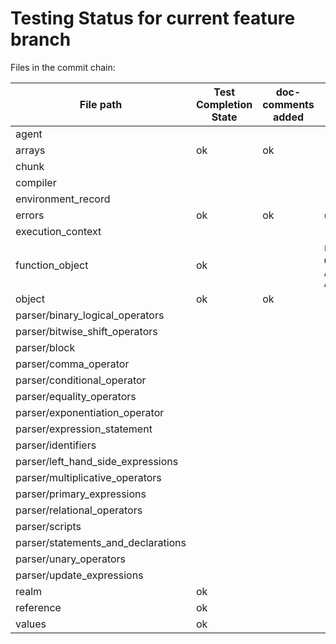 # Testing Status for current feature branch

Files in the commit chain:

| File path | Test Completion State | doc-comments added | Functions to Test |
| --- | --- | --- | --- |
| agent
| arrays| ok | ok
| chunk
| compiler
| environment_record
| errors | ok | ok | `unwind_any_error_value`, `unwind_any_error`
| execution_context
| function_object | ok || `FunctionDeclaration::instantiate_function_object`, `GeneratorDeclaration::instantiate_function_object`, `AsyncFunctionDeclaration::instantiate_function_object`, `AsyncGeneratorDeclaration::instantiate_function_object`
| object | ok | ok
| parser/binary_logical_operators
| parser/bitwise_shift_operators
| parser/block
| parser/comma_operator
| parser/conditional_operator
| parser/equality_operators
| parser/exponentiation_operator
| parser/expression_statement
| parser/identifiers
| parser/left_hand_side_expressions
| parser/multiplicative_operators
| parser/primary_expressions
| parser/relational_operators
| parser/scripts
| parser/statements_and_declarations
| parser/unary_operators
| parser/update_expressions
| realm | ok
| reference | ok
| values | ok
